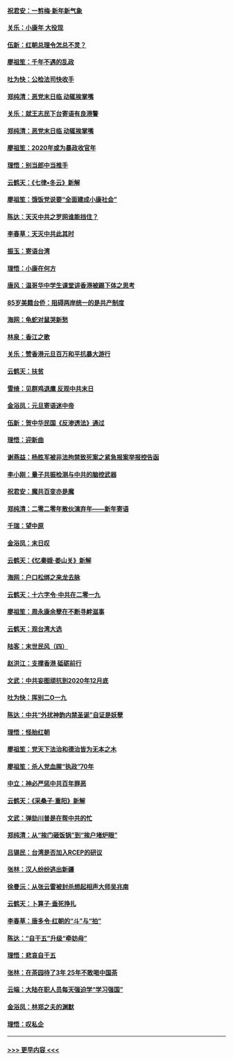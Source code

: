 #### [祝君安：一剪梅‧新年新气象](../pages/nsc993/n11776340.md?t=01082133) 
#### [关乐：小康年 大役现](../pages/nsc993/n11774213.md?t=01082133) 
#### [伍新：红朝总理令怎总不灵？](../pages/nsc993/n11770813.md?t=01082133) 
#### [廖祖笙：千年不遇的乱政](../pages/nsc993/n11770373.md?t=01082133) 
#### [吐为快：公检法司快收手](../pages/nsc993/n11770359.md?t=01082133) 
#### [郑纯清：恶党末日临 动辄挨掌嘴](../pages/nsc993/n11769912.md?t=01082133) 
#### [关乐：就王志民下台寄语有良港警](../pages/nsc993/n11769903.md?t=01082133) 
#### [郑纯清：恶党末日临 动辄挨掌嘴](../pages/nsc993/n11769356.md?t=01082133) 
#### [廖祖笙：2020年或为暴政收官年](../pages/nsc993/n11768216.md?t=01082133) 
#### [理悟：别当郎中当推手](../pages/nsc993/n11768243.md?t=01082133) 
#### [云鹤天：《七律▪冬云》新解](../pages/nsc993/n11768204.md?t=01082133) 
#### [廖祖笙：饿饭党说要“全面建成小康社会”](../pages/nsc993/n11767482.md?t=01082133) 
#### [陈达：天灭中共之罗网谁能挡住？](../pages/nsc993/n11767465.md?t=01082133) 
#### [李春草：天灭中共此其时](../pages/nsc993/n11767452.md?t=01082133) 
#### [振玉：寄语台湾](../pages/nsc993/n11767432.md?t=01082133) 
#### [理悟：小康在何方](../pages/nsc993/n11767394.md?t=01082133) 
#### [唐风：温哥华中学生课堂讲香港被踢下体之思考](../pages/nsc993/n11766848.md?t=01082133) 
#### [85岁美籍台侨：阻碍两岸统一的是共产制度](../pages/nsc993/n11765043.md?t=01082133) 
#### [海网：龟蛇对鼠哭新愁](../pages/nsc993/n11764895.md?t=01082133) 
#### [林泉：香江之歌](../pages/nsc993/n11764415.md?t=01082133) 
#### [关乐：赞香港元旦百万和平抗暴大游行](../pages/nsc993/n11764382.md?t=01082133) 
#### [云鹤天：扶贫](../pages/nsc993/n11764245.md?t=01082133) 
#### [雪绮：见群鸡退鹰  反观中共末日](../pages/nsc993/n11762112.md?t=01082133) 
#### [金浴凤：元旦寄语迷中帝](../pages/nsc993/n11761788.md?t=01082133) 
#### [伍新：贺中华民国《反渗透法》通过](../pages/nsc993/n11761994.md?t=01082133) 
#### [理悟：迎新曲](../pages/nsc993/n11761152.md?t=01082133) 
#### [谢燕益：杨胜军被非法拘禁致死案之紧急报案举报控告函](../pages/nsc993/n11756134.md?t=01082133) 
#### [李小刚：量子共振检测与中共的脑控武器](../pages/nsc993/n11754518.md?t=01082133) 
#### [祝君安：魔共百变亦是魔](../pages/nsc993/n11754469.md?t=01082133) 
#### [郑纯清：二零二零年散伙演弃年——新年寄语](../pages/nsc993/n11754195.md?t=01082133) 
#### [千瑞：望中原](../pages/nsc993/n11754159.md?t=01082133) 
#### [金浴凤：末日叹](../pages/nsc993/n11752359.md?t=01082133) 
#### [云鹤天：《忆秦娥‧娄山关》新解](../pages/nsc993/n11752348.md?t=01082133) 
#### [海网：户口松绑之来龙去脉](../pages/nsc993/n11752328.md?t=01082133) 
#### [云鹤天：十六字令‧中共在二零一九](../pages/nsc993/n11752305.md?t=01082133) 
#### [廖祖笙：周永康余孽在不断寻衅滋事](../pages/nsc993/n11751013.md?t=01082133) 
#### [云鹤天：观台湾大选](../pages/nsc993/n11751007.md?t=01082133) 
#### [陆客：末世民风（四）](../pages/nsc993/n11749203.md?t=01082133) 
#### [赵洪江：支撑香港 砥砺前行](../pages/nsc993/n11748482.md?t=01082133) 
#### [文武：中共妄图顽抗到2020年12月底](../pages/nsc993/n11748446.md?t=01082133) 
#### [吐为快：挥别二O一九](../pages/nsc993/n11748411.md?t=01082133) 
#### [陈达：中共“外扰神韵内禁圣诞”自证是妖孽](../pages/nsc993/n11748226.md?t=01082133) 
#### [理悟：怪胎红朝](../pages/nsc993/n11748206.md?t=01082133) 
#### [廖祖笙：党天下法治和德治皆为无本之木](../pages/nsc993/n11748135.md?t=01082133) 
#### [廖祖笙：杀人党血腥“执政”70年](../pages/nsc993/n11745144.md?t=01082133) 
#### [中立：神必严惩中共百年罪恶](../pages/nsc993/n11744970.md?t=01082133) 
#### [云鹤天：《采桑子‧重阳》新解](../pages/nsc993/n11744948.md?t=01082133) 
#### [文武：弹劾川普是在帮中共的忙](../pages/nsc993/n11744758.md?t=01082133) 
#### [郑纯清：从“挨门砸饭锅”到“挨户堵炉眼”](../pages/nsc993/n11744745.md?t=01082133) 
#### [吕锡民：台湾是否加入RCEP的研议](../pages/nsc993/n11744701.md?t=01082133) 
#### [张林：汉人纷纷逃出新疆](../pages/nsc993/n11743530.md?t=01082133) 
#### [徐曼沅：从张云雷被封杀想起相声大师吴兆南](../pages/nsc993/n11741816.md?t=01082133) 
#### [云鹤天：卜算子‧垂死挣扎](../pages/nsc993/n11739956.md?t=01082133) 
#### [李春草：唐多令‧红朝的“斗”与“拍”](../pages/nsc993/n11739830.md?t=01082133) 
#### [陈达：“自干五”升级“牵妨母”](../pages/nsc993/n11739724.md?t=01082133) 
#### [理悟：悲哀自干五](../pages/nsc993/n11739547.md?t=01082133) 
#### [张林：在茶园待了3年 25年不敢喝中国茶](../pages/nsc993/n11739240.md?t=01082133) 
#### [云端：大陆在职人员每天强迫学“学习强国”](../pages/nsc993/n11738735.md?t=01082133) 
#### [金浴凤：林郑之夫的渊默](../pages/nsc993/n11737735.md?t=01082133) 
#### [理悟：叹私企](../pages/nsc993/n11737715.md?t=01082133) 

----
#### [ >>> 更早内容 <<< ](../indexes/nsc993-earlier.md)
